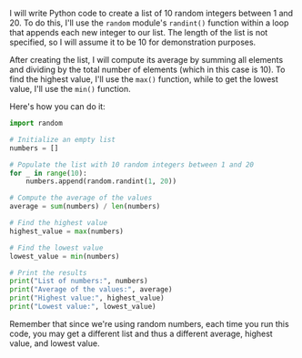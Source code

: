  I will write Python code to create a list of 10 random integers between 1 and 20. To do this, I'll use the `random` module's `randint()` function within a loop that appends each new integer to our list. The length of the list is not specified, so I will assume it to be 10 for demonstration purposes.

   After creating the list, I will compute its average by summing all elements and dividing by the total number of elements (which in this case is 10). To find the highest value, I'll use the `max()` function, while to get the lowest value, I'll use the `min()` function.

Here's how you can do it:
```python
import random

# Initialize an empty list
numbers = []

# Populate the list with 10 random integers between 1 and 20
for _ in range(10):
    numbers.append(random.randint(1, 20))

# Compute the average of the values
average = sum(numbers) / len(numbers)

# Find the highest value
highest_value = max(numbers)

# Find the lowest value
lowest_value = min(numbers)

# Print the results
print("List of numbers:", numbers)
print("Average of the values:", average)
print("Highest value:", highest_value)
print("Lowest value:", lowest_value)
```

Remember that since we're using random numbers, each time you run this code, you may get a different list and thus a different average, highest value, and lowest value.